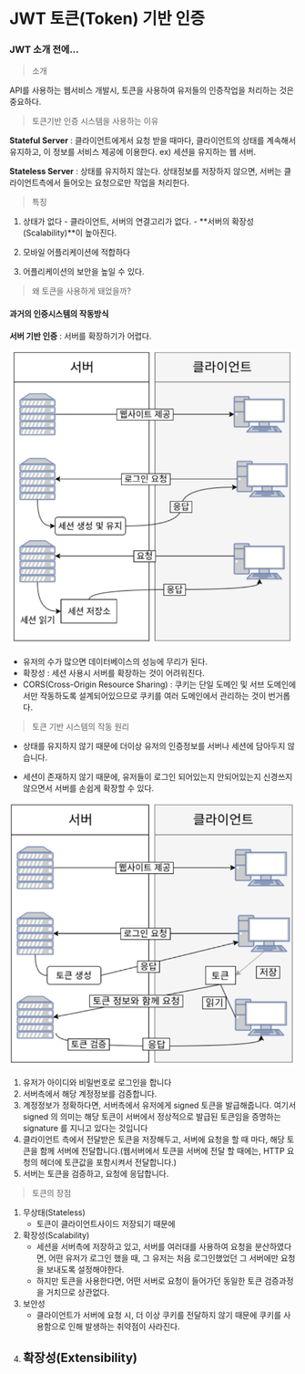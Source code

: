 # JWT 토큰(Token) 기반 인증

### JWT 소개 전에...

> 소개

API를 사용하는 웹서비스 개발시, 토큰을 사용하여 유저들의 인증작업을 처리하는 것은 중요하다.

> 토큰기반 인증 시스템을 사용하는 이유

**Stateful Server** : 클라이언트에게서 요청 받을 때마다, 클라이언트의 상태를 계속해서 유지하고, 이 정보를 서비스 제공에 이용한다.
ex) 세션을 유지하는 웹 서버.

**Stateless Server** : 상태를 유지하지 않는다. 상태정보를 저장하지 않으면, 서버는 클라이언트측에서 들어오는 요청으로만 작업을 처리한다. 

> 특징

1. 상태가 없다 - 클라이언트, 서버의 연결고리가 없다. - **서버의 확장성(Scalability)**이 높아진다.

2. 모바일 어플리케이션에 적합하다
3. 어플리케이션의 보안을 높일 수 있다.

> 왜 토큰을 사용하게 돼었을까?

#### 과거의 인증시스템의 작동방식

**서버 기반 인증** : 서버를 확장하기가 어렵다.

![image-20191224133557763](./img/image-20191224133557763.png)

- 유저의 수가 많으면 데이터베이스의 성능에 무리가 된다.
- 확장성 : 세션 사용시 서버를 확장하는 것이 어려워진다.
- CORS(Cross-Origin Resource Sharing) : 쿠키는 단일 도메인 및 서브 도메인에서만 작동하도록 설계되어있으므로 쿠키를 여러 도메인에서 관리하는 것이 번거롭다.

> 토큰 기반 시스템의 작동 원리

- 상태를 유지하지 않기 때문에 더이상 유저의 인증정보를 서버나 세션에 담아두지 않습니다. 

- 세션이 존재하지 않기 때문에, 유저들이 로그인 되어있는지 안되어있는지 신경쓰지 않으면서 서버를 손쉽게 확장할 수 있다.

![image-20191224134723353](./img/image-20191224134723353.png)

1. 유저가 아이디와 비밀번호로 로그인을 합니다
2. 서버측에서 해당 계정정보를 검증합니다.
3. 계정정보가 정확하다면, 서버측에서 유저에게 signed 토큰을 발급해줍니다. 여기서 signed 의 의미는 해당 토큰이 서버에서 정상적으로 발급된 토큰임을 증명하는 signature 를 지니고 있다는 것입니다
4. 클라이언트 측에서 전달받은 토큰을 저장해두고, 서버에 요청을 할 때 마다, 해당 토큰을 함께 서버에 전달합니다.(웹서버에서 토큰을 서버에 전달 할 때에는, HTTP 요청의 헤더에 토큰값을 포함시켜서 전달합니다.)
5. 서버는 토큰을 검증하고, 요청에 응답합니다.

> 토큰의 장점

1. 무상태(Stateless)
   - 토큰이 클라이언트사이드 저장되기 때문에
2. 확장성(Scalability)
   - 세션을 서버측에 저장하고 있고, 서버를 여러대를 사용하여 요청을 분산하였다면, 어떤 유저가 로그인 했을 때, 그 유저는 처음 로그인했었던 그 서버에만 요청을 보내도록 설정해야한다. 
   - 하지만 토큰을 사용한다면, 어떤 서버로 요청이 들어가던 동일한 토큰 검증과정을 거치므로 상관없다.
3. 보안성
   - 클라이언트가 서버에 요청 시, 더 이상 쿠키를 전달하지 않기 때문에 쿠키를 사용함으로 인해 발생하는 취약점이 사라진다. 
4. 확장성(Extensibility)
   - 

